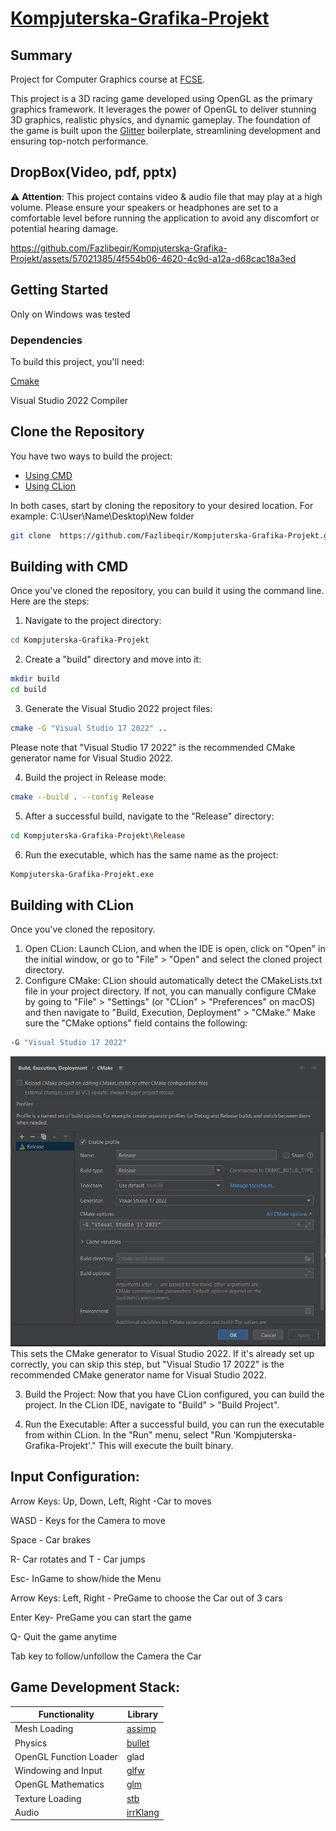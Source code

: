 # [Kompjuterska-Grafika-Projekt](https://github.com/Fazlibeqir/Kompjuterska-Grafika-Projekt)


## Summary
Project for Computer Graphics course at [FCSE](https://finki.ukim.mk/).

This project is a 3D racing game developed using OpenGL as the primary graphics framework. It leverages the power of OpenGL to deliver stunning 3D graphics, realistic physics, and dynamic gameplay. The foundation of the game is built upon the [Glitter](http://polytonic.github.io/Glitter/) boilerplate, streamlining development and ensuring top-notch performance.

## DropBox(Video, pdf, pptx)

⚠️ **Attention**: This project contains video & audio file that may play at a high volume. Please ensure your speakers or headphones are set to a comfortable level before running the application to avoid any discomfort or potential hearing damage.


https://github.com/Fazlibeqir/Kompjuterska-Grafika-Projekt/assets/57021385/4f554b06-4620-4c9d-a12a-d68cac18a3ed

## Getting Started
Only on Windows was tested
### Dependencies
To build this project, you'll need:

[Cmake](http://www.cmake.org/download/)


Visual Studio 2022 Compiler

## Clone the Repository

You have two ways to build the project: 

- [Using CMD](#building-with-cmd)
- [Using CLion](#building-with-clion)

In both cases, start by cloning the repository to your desired location. 
For example: C:\User\Name\Desktop\New folder
```bash
git clone  https://github.com/Fazlibeqir/Kompjuterska-Grafika-Projekt.git
```
## Building with CMD
<a name="building-with-cmd"></a>

Once you've cloned the repository, you can build it using the command line. Here are the steps:
1. Navigate to the project directory:
```bash
cd Kompjuterska-Grafika-Projekt
```
2. Create a "build" directory and move into it:
```bash
mkdir build
cd build
```
3. Generate the Visual Studio 2022 project files:
```bash
cmake -G "Visual Studio 17 2022" ..
```
Please note that "Visual Studio 17 2022" is the recommended CMake generator name for Visual Studio 2022.

4. Build the project in Release mode:
```bash
cmake --build . --config Release
```
5. After a successful build, navigate to the "Release" directory:
```bash
cd Kompjuterska-Grafika-Projekt\Release
```
6. Run the executable, which has the same name as the project:
```bash
Kompjuterska-Grafika-Projekt.exe
```
## Building with CLion
<a name="building-with-clion"></a>
Once you've cloned the repository.
1. Open CLion:
Launch CLion, and when the IDE is open, click on "Open" in the initial window, or go to "File" > "Open" and select the cloned project directory.
2. Configure CMake:
CLion should automatically detect the CMakeLists.txt file in your project directory. If not, you can manually configure CMake by going to "File" > "Settings" (or "CLion" > "Preferences" on macOS) and then navigate to "Build, Execution, Deployment" > "CMake." Make sure the "CMake options" field contains the following:
```bash
-G "Visual Studio 17 2022"
```
<img src="https://github.com/Fazlibeqir/Kompjuterska-Grafika-Projekt/raw/main/CLion.png" width="650">
This sets the CMake generator to Visual Studio 2022. If it's already set up correctly, you can skip this step, but "Visual Studio 17 2022" is the recommended CMake generator name for Visual Studio 2022.

3. Build the Project:
Now that you have CLion configured, you can build the project. In the CLion IDE, navigate to "Build" > "Build Project".

4. Run the Executable:
After a successful build, you can run the executable from within CLion. In the "Run" menu, select "Run 'Kompjuterska-Grafika-Projekt'." This will execute the built binary.
## Input Configuration:
Arrow Keys: Up, Down, Left, Right -Car to moves

WASD - Keys for the Camera to move

Space - Car brakes

R- Car rotates and T - Car jumps

Esc- InGame to show/hide the Menu

Arrow Keys: Left, Right - PreGame to choose the Car out of 3 cars

Enter Key- PreGame you can start the game

Q- Quit the game anytime

Tab key to follow/unfollow the Camera the Car 

## Game Development Stack:
Functionality           | Library
----------------------- | ------------------------------------------
Mesh Loading            | [assimp](https://github.com/assimp/assimp)
Physics                 | [bullet](https://github.com/bulletphysics/bullet3)
OpenGL Function Loader  | glad
Windowing and Input     | [glfw](https://github.com/glfw/glfw)
OpenGL Mathematics      | [glm](https://github.com/g-truc/glm)
Texture Loading         | [stb](https://github.com/nothings/stb)
Audio                   | [irrKlang](https://www.ambiera.com/irrklang/downloads.html)
